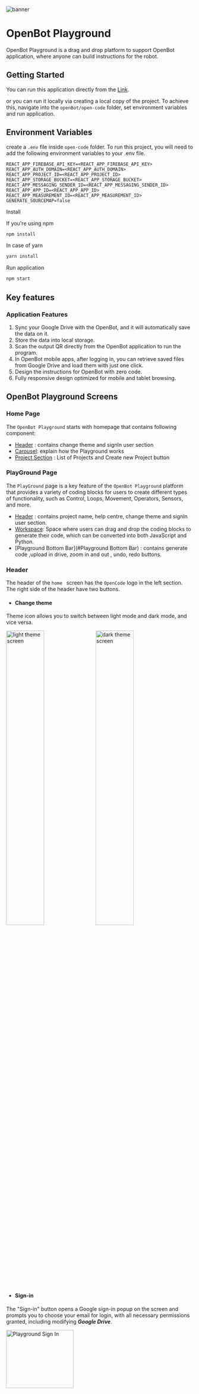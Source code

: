<img src="../docs/images/playground_banner.png" alt="banner">

# OpenBot Playground

OpenBot Playground is a drag and drop platform to support OpenBot application, where anyone can build instructions for the robot.

## Getting Started

You can run this application directly from the [Link](http://openbot.itinker.io "Link").

or you can run it locally via creating a local copy of the project.
To achieve this, navigate into the `openBot/open-code` folder, set environment variables and run application.

## Environment Variables

create a `.env` file inside `open-code` folder.
To run this project, you will need to add the following environment variables to your .env file.

```
REACT_APP_FIREBASE_API_KEY=<REACT_APP_FIREBASE_API_KEY>
REACT_APP_AUTH_DOMAIN=<REACT_APP_AUTH_DOMAIN>
REACT_APP_PROJECT_ID=<REACT_APP_PROJECT_ID>
REACT_APP_STORAGE_BUCKET=<REACT_APP_STORAGE_BUCKET>
REACT_APP_MESSAGING_SENDER_ID=<REACT_APP_MESSAGING_SENDER_ID>
REACT_APP_APP_ID=<REACT_APP_APP_ID>
REACT_APP_MEASUREMENT_ID=<REACT_APP_MEASUREMENT_ID>
GENERATE_SOURCEMAP=false
```

Install

If you're using npm

```bash
npm install
```

In case of yarn

```bash
yarn install
```

Run application

```bash
npm start
```

## Key features

### Application Features

1. Sync your Google Drive with the OpenBot, and it will automatically save the data on it.
2. Store the data into local storage.
3. Scan the output QR directly from the OpenBot application to run the program.
4. In OpenBot mobile apps, after logging in, you can retrieve saved files from Google Drive and load them with just one
   click.
5. Design the instructions for OpenBot with zero code.
6. Fully responsive design optimized for mobile and tablet browsing.

## OpenBot Playground Screens

### Home Page

The `OpenBot Playground` starts with homepage that contains following component:

- [Header](#header) : contains change theme and signIn user section
- [Carousel](#Carousal): explain how the Playground works
- [Project Section](#project-section) : List of Projects and Create new Project button

### PlayGround Page

The `PlayGround` page is a key feature of the `OpenBot Playground` platform that provides a variety of coding blocks for
users to create different types of functionality, such as Control, Loops, Movement, Operators, Sensors, and more.

- [Header](#header) : contains project name, help centre, change theme and signIn user section.
- [Workspace](#workSpace): Space where users can drag and drop the coding blocks to generate their code, which can be
  converted into both JavaScript and Python.
- [Playground Bottom Bar](#Playground Bottom Bar) : contains generate code ,upload in drive, zoom in and out , undo,
  redo buttons.

### Header

The header of the `home ` screen has the `OpenCode` logo in the left section. The right side of the header have two
buttons.

- #### Change theme

Theme icon allows you to switch between light mode and dark mode, and vice versa.

<p align="left">
<img style="padding-right: 2%;" src="../docs/images/playground_home_light_theme_screen.png" alt="light theme screen" width="45%"/>
<img style="padding-right: 2%;" src="../docs/images/playground_home_dark_theme_screen.png" alt="dark theme screen" width="45%"/>
</p>

- #### Sign-in

The "Sign-in" button opens a Google sign-in popup on the screen and prompts you to choose your email for login, with all
necessary permissions granted, including modifying ***Google Drive***.
<p align="left">
<img style="padding-right: 2%;" src="../docs/images/playground_signIn.gif" alt="Playground Sign In" width="60%" height="20%"/>
</p>

- #### Profile Options

Upon successful sign-in, you will have options to edit your profile and log out. The "Edit Profile" button opens a popup
where you can update your profile image and display name.

<p align="left">
<img style="padding-right: 2%;" src="../docs/images/playground_edit_profile_logout_popup.png" alt="Playground Sign In" width="45%"/>
<img style="padding-right: 2%;" src="../docs/images/playground_edit_profile_modal.png" alt="Playground Sign In" width="45%" />

</p>


- #### Playground page additional
    - The Playground page header retains the same design as the homepage header, while incorporating additional
      functionalities. In
      the center, the project name is displayed with a downward arrow, providing options for renaming and deleting the
      project.

         <p align="left"> 
         <img style="padding-right: 2%;margin-top: 2%" src="../docs/images/playground_workspace_rename_and_delete_options.png" alt="Playground Sign In" width="50%" height="50%" />
         </p>

    - On the right side, a help button has been added, featuring three sections that explain how to effectively
      drag and drop blocks, save and download project progress, and upload to Drive for seamless collaboration.

        <p align="left">
        <img style="padding-right: 2%;margin-top: 2%" src="../docs/images/playground_help.png" alt="Playground Help" width="50%"/>
        </p>

#### Carousal

Carousal's container explains how Application works.
<p>
<img style="padding-right: 2%;" src="../docs/images/home_carousal1.png" alt="home_carousal1" width="30%"/>
<img style="padding-right: 2%;" src="../docs/images/home_carousal2.png" alt="home_carousal2" width="30%"/>
<img style="padding-right: 2%;" src="../docs/images/home_carousal3.png" alt="home_carousal3" width="30%"/>
</p>

#### Project Section

The 'My Projects' section displays projects stored in local storage and Google Drive (if the user is signed in), with
each project showing its name, creation/edit date, and previous block versions. Clicking on a project redirects the user
to its playground page. To create a new project, simply click on the `create icon`.

Clicking the 'Create' icon opens a 'Create New Project' popup with an input for the project name and a 'Create' button.
Once a suitable name is entered and the 'Create' button or enter is pressed, the project's playground will open. If the
user enters a name already assigned to another project, the system will automatically generate a unique name by
appending an integer to the end of the name.
<p align="left">
<img style="padding-right: 2%;" src="../docs/images/create_new_project.png" alt="Create New Project" width="30%"/>
<img style="padding-right: 2%;" src="../docs/images/my_projects.png" alt="my Project" width="30%"/>
<img style="padding-right: 2%;" src="../docs/images/my_project_option.png" alt="option" width="30%"/>
</p>

#### WorkSpace

To generate code, users can drag and drop coding blocks into the workspace. The code can be converted into both
JavaScript and Python.

- Blocks can be selected from the left section and dropped into the workspace as needed.
- To delete a block, users can simply drag it to the trash can icon.
- If a block does not fit into the "Start" or "Forever" block, it will be disabled to prevent errors in the generated
  code.
- Users can restore a deleted block from the trash can by clicking on it, which will display a list of deleted blocks.
  They can then drag and drop the desired block from the trash can back into the workspace.
<p align="left">
  <img style="padding-right: 2%;" src="../docs/images/playground_workspace.gif" alt="Create New Project" width="50%"/>
</p>


#### Playground Bottom Bar

- To ensure a successful web experience of the openBot playground using Google Drive, users should fulfill the following
  conditions:
    - user should not have any other folder in their Google Drive with the same name as the website generated
      openBot-PlayGround folder.
    - user should not create same name file in openBot-PlayGround folder.
  <p align="left">
  <img style="padding-right: 2%; margin-top: 2%;" src="../docs/images/google_drive_folder.png" alt="Generate Code" width="30%"/>
  <img style="padding-right: 2%; margin-top: 2%" src="../docs/images/playground_drive_file.png" alt="Generate Code" width="50%"/>
  </p>

- #### Generate Code

Generate Code button on the Playground Bottom Bar serves two important functions. Firstly, it generates a QR code that
represents the link of the JavaScript/Python file uploaded to the user's Google Drive as part of the project. This QR
code is displayed in a side window for easy access and sharing. Secondly, the button also uploads a JavaScript/Python
file containing the code for the project to the user's Google Drive.

The QR code generated by the button provides a public, shareable link to the JavaScript/Python file on Google Drive.
This link can be accessed by scanning the QR code using the OpenBot IOS/Android app. This allows users to run the car
based on the code generated using the coding blocks directly from their mobile device. The ability to share the QR code
and access the code on mobile devices adds another level of convenience and accessibility to the openBot playground.

- #### Upload in Drive

Cloud icon upload xml file of current project block to google drive.

Here is an upload in Drive and generate Code Demo :
<p align="left">
<img style="padding-right: 2%;" src="../docs/images/playground_google_drive.gif" alt="Generate Code" width="95%"/>
</p>

- #### WorkSpace Controller

The undo-redo button helps to do undo redo functionalities in the playground.
The plus icon is for zoom-in and the minus icon is for zoom-out.
